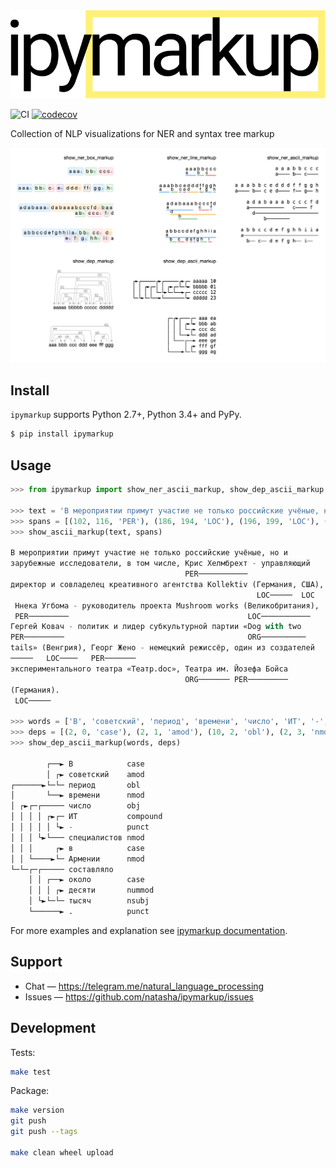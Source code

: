 <img src="https://github.com/natasha/natasha-logos/blob/master/ipymarkup.svg">

![CI](https://github.com/natasha/ipymarkup/workflows/CI/badge.svg) [![codecov](https://codecov.io/gh/natasha/ipymarkup/branch/master/graph/badge.svg)](https://codecov.io/gh/natasha/ipymarkup)

Collection of NLP visualizations for NER and syntax tree markup

<img src="table.png"/>

## Install

`ipymarkup` supports Python 2.7+, Python 3.4+ and PyPy.

```bash
$ pip install ipymarkup
```

## Usage

```python
>>> from ipymarkup import show_ner_ascii_markup, show_dep_ascii_markup

>>> text = 'В мероприятии примут участие не только российские учёные, но и зарубежные исследователи, в том числе, Крис Хелмбрехт - управляющий директор и совладелец креативного агентства Kollektiv (Германия, США), Ннека Угбома - руководитель проекта Mushroom works (Великобритания), Гергей Ковач - политик и лидер субкультурной партии «Dog with two tails» (Венгрия), Георг Жено - немецкий режиссёр, один из создателей экспериментального театра «Театр.doc», Театра им. Йозефа Бойса (Германия).'
>>> spans = [(102, 116, 'PER'), (186, 194, 'LOC'), (196, 199, 'LOC'), (202, 214, 'PER'), (254, 268, 'LOC'), (271, 283, 'PER'), (324, 342, 'ORG'), (345, 352, 'LOC'), (355, 365, 'PER'), (445, 455, 'ORG'), (456, 468, 'PER'), (470, 478, 'LOC')]
>>> show_ascii_markup(text, spans)

В мероприятии примут участие не только российские учёные, но и 
зарубежные исследователи, в том числе, Крис Хелмбрехт - управляющий 
                                       PER───────────               
директор и совладелец креативного агентства Kollektiv (Германия, США),
                                                       LOC─────  LOC  
 Ннека Угбома - руководитель проекта Mushroom works (Великобритания), 
 PER─────────                                        LOC───────────   
Гергей Ковач - политик и лидер субкультурной партии «Dog with two 
PER─────────                                         ORG──────────
tails» (Венгрия), Георг Жено - немецкий режиссёр, один из создателей 
─────   LOC────   PER───────                                         
экспериментального театра «Театр.doc», Театра им. Йозефа Бойса 
                                       ORG─────── PER───────── 
(Германия).
 LOC─────  

>>> words = ['В', 'советский', 'период', 'времени', 'число', 'ИТ', '-', 'специалистов', 'в', 'Армении', 'составляло', 'около', 'десяти', 'тысяч', '.']
>>> deps = [(2, 0, 'case'), (2, 1, 'amod'), (10, 2, 'obl'), (2, 3, 'nmod'), (10, 4, 'obj'), (7, 5, 'compound'), (5, 6, 'punct'), (4, 7, 'nmod'), (9, 8, 'case'), (4, 9, 'nmod'), (13, 11, 'case'), (13, 12, 'nummod'), (10, 13, 'nsubj'), (10, 14, 'punct')]
>>> show_dep_ascii_markup(words, deps)

        ┌──► В            case
        │ ┌► советский    amod
┌──────►└─└─ период       obl
│       └──► времени      nmod
│ ┌►┌─┌───── число        obj
│ │ │ │ ┌►┌─ ИТ           compound
│ │ │ │ │ └► -            punct
│ │ │ └►└─── специалистов nmod
│ │ │     ┌► в            case
│ │ └────►└─ Армении      nmod
└─└─┌─┌───── составляло   
    │ │ ┌──► около        case
    │ │ │ ┌► десяти       nummod
    │ └►└─└─ тысяч        nsubj
    └──────► .            punct

```

For more examples and explanation see [ipymarkup documentation](http://nbviewer.jupyter.org/github/natasha/ipymarkup/blob/master/docs.ipynb).

## Support

- Chat — https://telegram.me/natural_language_processing
- Issues — https://github.com/natasha/ipymarkup/issues

## Development

Tests:

```bash
make test
```

Package:

```bash
make version
git push
git push --tags

make clean wheel upload
```
